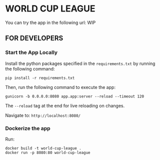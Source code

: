 # WORLD CUP LEAGUE

You can try the app in the following url: WIP

## FOR DEVELOPERS

### Start the App Locally
Install the python packages specified in the `requirements.txt` by running the following command:

```
pip install -r requirements.txt
```

Then, run the following command to execute the app:

```
gunicorn -b 0.0.0.0:8080 app.app:server --reload --timeout 120
```

The `--reload` tag at the end for live reloading on changes.

Navigate to: `http://localhost:8080/`

### Dockerize the app
Run:

```
docker build -t world-cup-league .
docker run -p 8080:80 world-cup-league
```